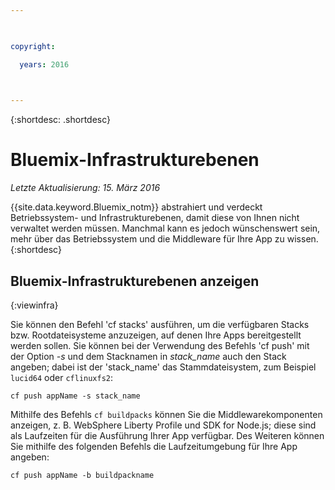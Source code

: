 ```yaml
---

 

copyright:

  years: 2016

 

---
```


{:shortdesc: .shortdesc}

#  Bluemix-Infrastrukturebenen

*Letzte Aktualisierung: 15. März 2016*

{{site.data.keyword.Bluemix_notm}} abstrahiert und verdeckt Betriebssystem- und Infrastrukturebenen, damit diese von Ihnen nicht verwaltet werden müssen. Manchmal kann es jedoch wünschenswert sein, mehr über das Betriebssystem und die Middleware für Ihre App zu wissen.
{:shortdesc}

## Bluemix-Infrastrukturebenen anzeigen
{:viewinfra}

Sie können den Befehl 'cf stacks' ausführen, um die verfügbaren Stacks bzw. Rootdateisysteme anzuzeigen, auf denen Ihre Apps bereitgestellt werden sollen. Sie können bei der Verwendung des Befehls 'cf push' mit der Option *-s* und dem Stacknamen in *stack_name* auch den Stack angeben; dabei ist der 'stack_name' das Stammdateisystem, zum Beispiel `lucid64` oder `cflinuxfs2`:
```
cf push appName -s stack_name
```
Mithilfe des Befehls `cf buildpacks` können Sie die Middlewarekomponenten anzeigen, z. B. WebSphere Liberty Profile und SDK for Node.js; diese sind als Laufzeiten für die Ausführung Ihrer App verfügbar. Des Weiteren können Sie mithilfe des folgenden Befehls
die Laufzeitumgebung für Ihre App angeben:
```
cf push appName -b buildpackname
```
